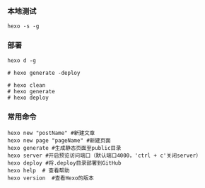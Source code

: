 ### 本地测试 ###

```
hexo -s -g
```

### 部署 ###

```
hexo d -g

# hexo generate -deploy

# hexo clean
# hexo generate
# hexo deploy
```

### 常用命令 ###
```
hexo new "postName" #新建文章
hexo new page "pageName" #新建页面
hexo generate #生成静态页面至public目录
hexo server #开启预览访问端口（默认端口4000，'ctrl + c'关闭server）
hexo deploy #将.deploy目录部署到GitHub
hexo help  # 查看帮助
hexo version  #查看Hexo的版本
```
